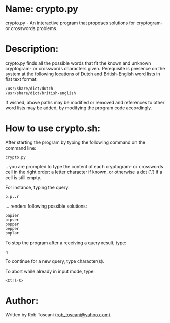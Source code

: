 # Name: crypto.py
crypto.py - An interactive program that proposes solutions for cryptogram- or crosswords problems.

# Description:
crypto.py finds all the possible words that fit the known and unknown cryptogram- or crosswords characters given. Perequisite is presence on the system at the following locations of Dutch and British-English word lists in flat text format:

	/usr/share/dict/dutch
	/usr/share/dict/british-english

If wished, above paths may be modified or removed and references to other word lists may be added, by modifying the program code accordingly.

# How to use crypto.sh:
After starting the program by typing the following command on the command line:

	crypto.py

.. you are prompted to type the content of each cryptogram- or crosswords cell in the right order: a letter character if known, or otherwise a dot ('.') if a cell is still empty.

For instance, typing the query:

	p.p..r

... renders following possible solutions:

	papier
	pipser
	popper
	pepper
	poplar

To stop the program after a receiving a query result, type:

	q

To continue for a new query, type character(s). 

To abort while already in input mode, type:

	<Ctrl-C>

# Author:
Written by Rob Toscani (rob_toscani@yahoo.com).
